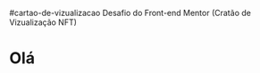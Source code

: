 
#cartao-de-vizualizacao
 Desafio do Front-end Mentor (Cratão de Vizualização NFT)
  
 <a href=https://dxxiogo.github.io/cartao-de-vizualizacao></a>
 <h1>Olá</h1>
